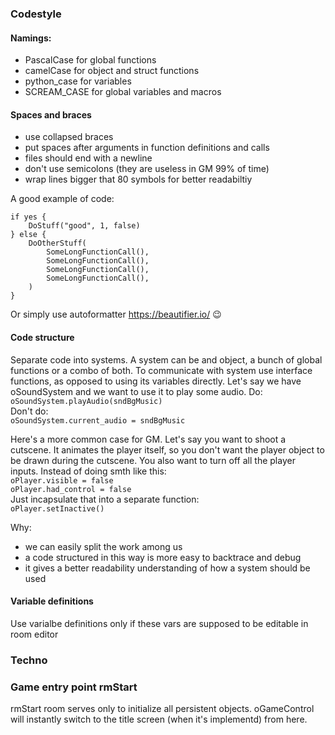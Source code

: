 ### Codestyle
#### Namings:
- PascalCase for global functions
- camelCase for object and struct functions
- python_case for variables
- SCREAM_CASE for global variables and macros
#### Spaces and braces
- use collapsed braces
- put spaces after arguments in function definitions and calls
- files should end with a newline
- don't use semicolons (they are useless in GM 99% of time)
- wrap lines bigger that 80 symbols for better readabiltiy  

A good example of code:  
```
if yes {
    DoStuff("good", 1, false)
} else {
    DoOtherStuff(
        SomeLongFunctionCall(),
        SomeLongFunctionCall(),
        SomeLongFunctionCall(),
        SomeLongFunctionCall(),
    )
}
```
Or simply use autoformatter https://beautifier.io/ 😉

#### Code structure
Separate code into systems. A system can be and object, a bunch of global functions or a combo of both.
To communicate with system use interface functions, as opposed to using its variables directly. Let's say we have oSoundSystem and we want to use it to play some audio.
Do:  
    `oSoundSystem.playAudio(sndBgMusic)`  
Don't do:  
    `oSoundSystem.current_audio = sndBgMusic`

Here's a more common case for GM. Let's say you want to shoot a cutscene. It animates the player itself, so you don't want the player object to be drawn during the cutscene. You also want to turn off all the player inputs.
Instead of doing smth like this:  
    `oPlayer.visible = false`  
    `oPlayer.had_control = false`  
Just incapsulate that into a separate function:  
    `oPlayer.setInactive()`  

Why:
- we can easily split the work among us
- a code structured in this way is more easy to backtrace and debug
- it gives a better readability understanding of how a system should be used
  

#### Variable definitions
Use varialbe definitions only if these vars are supposed to be editable in room editor

### Techno
### Game entry point rmStart
rmStart room serves only to initialize all persistent objects. oGameControl will instantly switch to the title screen (when it's implementd) from here.
